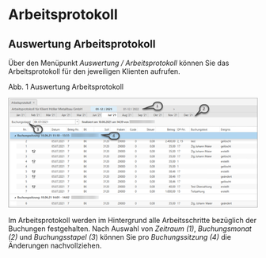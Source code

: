 # Arbeitsprotokoll

## Auswertung Arbeitsprotokoll


Über den Menüpunkt *Auswertung / Arbeitsprotokoll* können Sie das Arbeitsprotokoll für den jeweiligen Klienten aufrufen.

Abb. 1 Auswertung Arbeitsprotokoll

![Image](<img/NeuesElement170.png>)


Im Arbeitsprotokoll werden im Hintergrund alle Arbeitsschritte bezüglich der Buchungen festgehalten. Nach Auswahl von *Zeitraum (1)*, *Buchungsmonat (2)* und *Buchungsstapel (3*) können Sie pro *Buchungssitzung (4)* die Änderungen nachvollziehen.

